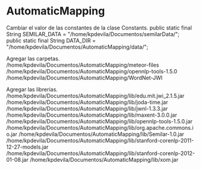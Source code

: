 # AutomaticMapping

Cambiar el valor de las constantes de la clase Constants.
public static final String SEMILAR_DATA = "/home/kpdevila/Documentos/semilarData/";
public static final String DATA_DIR = "/home/kpdevila/Documentos/AutomaticMapping/data/";

Agregar las carpetas.
/home/kpdevila/Documentos/AutomaticMapping/meteor-files
/home/kpdevila/Documentos/AutomaticMapping/opennlp-tools-1.5.0
/home/kpdevila/Documentos/AutomaticMapping/WordNet-JWI

Agregar las librerias.
/home/kpdevila/Documentos/AutomaticMapping/lib/edu.mit.jwi_2.1.5.jar
/home/kpdevila/Documentos/AutomaticMapping/lib/joda-time.jar
/home/kpdevila/Documentos/AutomaticMapping/lib/jwnl-1.3.3.jar
/home/kpdevila/Documentos/AutomaticMapping/lib/maxent-3.0.0.jar
/home/kpdevila/Documentos/AutomaticMapping/lib/opennlp-tools-1.5.0.jar
/home/kpdevila/Documentos/AutomaticMapping/lib/org.apache.commons.io.jar
/home/kpdevila/Documentos/AutomaticMapping/lib/Semilar-1.0.jar
/home/kpdevila/Documentos/AutomaticMapping/lib/stanford-corenlp-2011-12-27-models.jar
/home/kpdevila/Documentos/AutomaticMapping/lib/stanford-corenlp-2012-01-08.jar
/home/kpdevila/Documentos/AutomaticMapping/lib/xom.jar
